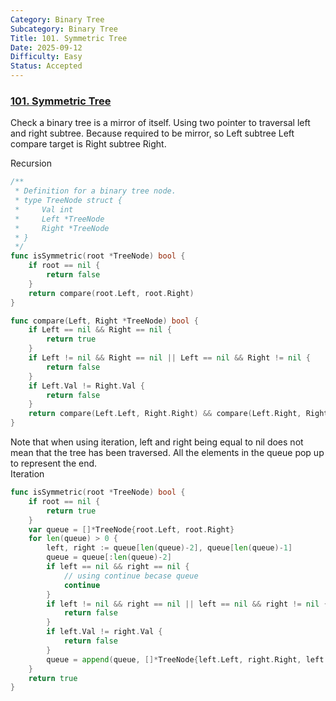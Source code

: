 ```yaml
---
Category: Binary Tree
Subcategory: Binary Tree
Title: 101. Symmetric Tree
Date: 2025-09-12
Difficulty: Easy
Status: Accepted
---
```

### [101. Symmetric Tree]

Check a binary tree is a mirror of itself. Using two pointer to traversal left and right subtree.
Because required to be mirror, so Left subtree Left compare target is Right subtree Right.  

Recursion  
```go
/**
 * Definition for a binary tree node.
 * type TreeNode struct {
 *     Val int
 *     Left *TreeNode
 *     Right *TreeNode
 * }
 */
func isSymmetric(root *TreeNode) bool {
	if root == nil {
		return false
	}
	return compare(root.Left, root.Right)
}

func compare(Left, Right *TreeNode) bool {
	if Left == nil && Right == nil {
		return true
	}
	if Left != nil && Right == nil || Left == nil && Right != nil {
		return false
	}
	if Left.Val != Right.Val {
		return false
	}
	return compare(Left.Left, Right.Right) && compare(Left.Right, Right.Left)
}
```
Note that when using iteration, left and right being equal to nil does not mean that the tree has been traversed. 
All the elements in the queue pop up to represent the end.  
Iteration
```go
func isSymmetric(root *TreeNode) bool {
	if root == nil {
		return true
	}
	var queue = []*TreeNode{root.Left, root.Right}
	for len(queue) > 0 {
		left, right := queue[len(queue)-2], queue[len(queue)-1]
		queue = queue[:len(queue)-2]
		if left == nil && right == nil {
            // using continue becase queue 
			continue
		}
		if left != nil && right == nil || left == nil && right != nil {
			return false
		}
		if left.Val != right.Val {
			return false
		}
		queue = append(queue, []*TreeNode{left.Left, right.Right, left.Right, right.Left}...)
	}
	return true
}
```

[101. Symmetric Tree]: https://leetcode.com/problems/symmetric-tree/